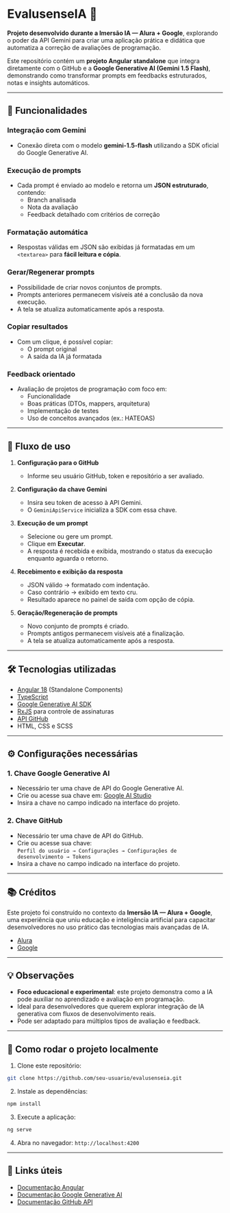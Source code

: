 # EvalusenseIA 🚀

**Projeto desenvolvido durante a Imersão IA — Alura + Google**, explorando o poder da API Gemini para criar uma aplicação prática e didática que automatiza a correção de avaliações de programação.

Este repositório contém um **projeto Angular standalone** que integra diretamente com o GitHub e a **Google Generative AI (Gemini 1.5 Flash)**, demonstrando como transformar prompts em feedbacks estruturados, notas e insights automáticos.

---

## 🌟 Funcionalidades

### Integração com Gemini
- Conexão direta com o modelo **gemini-1.5-flash** utilizando a SDK oficial do Google Generative AI.

### Execução de prompts
- Cada prompt é enviado ao modelo e retorna um **JSON estruturado**, contendo:
  - Branch analisada
  - Nota da avaliação
  - Feedback detalhado com critérios de correção

### Formatação automática
- Respostas válidas em JSON são exibidas já formatadas em um `<textarea>` para **fácil leitura e cópia**.

### Gerar/Regenerar prompts
- Possibilidade de criar novos conjuntos de prompts.
- Prompts anteriores permanecem visíveis até a conclusão da nova execução.
- A tela se atualiza automaticamente após a resposta.

### Copiar resultados
- Com um clique, é possível copiar:
  - O prompt original
  - A saída da IA já formatada

### Feedback orientado
- Avaliação de projetos de programação com foco em:
  - Funcionalidade
  - Boas práticas (DTOs, mappers, arquitetura)
  - Implementação de testes
  - Uso de conceitos avançados (ex.: HATEOAS)

---

## 🔄 Fluxo de uso

1. **Configuração para o GitHub**
   - Informe seu usuário GitHub, token e repositório a ser avaliado.

2. **Configuração da chave Gemini**
   - Insira seu token de acesso à API Gemini.
   - O `GeminiApiService` inicializa a SDK com essa chave.

3. **Execução de um prompt**
   - Selecione ou gere um prompt.
   - Clique em **Executar**.
   - A resposta é recebida e exibida, mostrando o status da execução enquanto aguarda o retorno.

4. **Recebimento e exibição da resposta**
   - JSON válido → formatado com indentação.
   - Caso contrário → exibido em texto cru.
   - Resultado aparece no painel de saída com opção de cópia.

5. **Geração/Regeneração de prompts**
   - Novo conjunto de prompts é criado.
   - Prompts antigos permanecem visíveis até a finalização.
   - A tela se atualiza automaticamente após a resposta.

---

## 🛠️ Tecnologias utilizadas

- [Angular 18](https://angular.io/) (Standalone Components)
- [TypeScript](https://www.typescriptlang.org/)
- [Google Generative AI SDK](https://developers.generativeai.google/)
- [RxJS](https://rxjs.dev/) para controle de assinaturas
- [API GitHub](https://docs.github.com/en/rest)
- HTML, CSS e SCSS

---

## ⚙️ Configurações necessárias

### 1. Chave Google Generative AI
- Necessário ter uma chave de API do Google Generative AI.
- Crie ou acesse sua chave em: [Google AI Studio](https://studio.google.com/)
- Insira a chave no campo indicado na interface do projeto.

### 2. Chave GitHub
- Necessário ter uma chave de API do GitHub.
- Crie ou acesse sua chave:  
  `Perfil do usuário → Configurações → Configurações de desenvolvimento → Tokens`
- Insira a chave no campo indicado na interface do projeto.

---

## 📚 Créditos

Este projeto foi construído no contexto da **Imersão IA — Alura + Google**, uma experiência que uniu educação e inteligência artificial para capacitar desenvolvedores no uso prático das tecnologias mais avançadas de IA.

- [Alura](https://www.alura.com.br/)
- [Google](https://developers.google.com/)

---

## 💡 Observações

- **Foco educacional e experimental**: este projeto demonstra como a IA pode auxiliar no aprendizado e avaliação em programação.
- Ideal para desenvolvedores que querem explorar integração de IA generativa com fluxos de desenvolvimento reais.
- Pode ser adaptado para múltiplos tipos de avaliação e feedback.

---

## 📌 Como rodar o projeto localmente

1. Clone este repositório:
```bash
git clone https://github.com/seu-usuario/evalusenseia.git
````

2. Instale as dependências:

```bash
npm install
```

3. Execute a aplicação:

```bash
ng serve
```

4. Abra no navegador: `http://localhost:4200`

---

## 🔗 Links úteis

* [Documentação Angular](https://angular.io/docs)
* [Documentação Google Generative AI](https://developers.generativeai.google/)
* [Documentação GitHub API](https://docs.github.com/en/rest)
